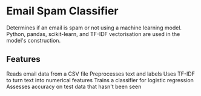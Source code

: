 # Email Spam Classifier 

Determines if an email is spam or not using a machine learning model.  
Python, pandas, scikit-learn, and TF-IDF vectorisation are used in the model's construction.

## Features

Reads email data from a CSV file
Preprocesses text and labels
Uses TF-IDF to turn text into numerical features
Trains a classifier for logistic regression
Assesses accuracy on test data that hasn't been seen

